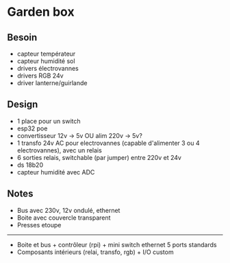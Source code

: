 # Garden box

## Besoin

- capteur températeur
- capteur humidité sol
- drivers électrovannes
- drivers RGB 24v
- driver lanterne/guirlande

## Design

- 1 place pour un switch
- esp32 poe
- convertisseur 12v -> 5v OU alim 220v -> 5v?
- 1 transfo 24v AC pour electrovannes (capable d'alimenter 3 ou 4 electrovannes), avec un relais
- 6 sorties relais, switchable (par jumper) entre 220v et 24v
- ds 18b20
- capteur humidité avec ADC

## Notes

 - Bus avec 230v, 12v ondulé, ethernet
 - Boite avec couvercle transparent
 - Presses etoupe
---
 - Boite et bus + contrôleur (rpi) + mini switch ethernet 5 ports standards
 - Composants intérieurs (relai, transfo, rgb) + I/O custom
